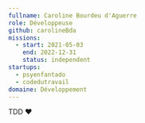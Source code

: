 ```yaml
---
fullname: Caroline Bourdeu d'Aguerre
role: Développeuse
github: carolineBda
missions:
  - start: 2021-05-03
    end: 2022-12-31
    status: independent
startups:
  - psyenfantado
  - codedutravail
domaine: Développement
---
```


TDD ❤️
